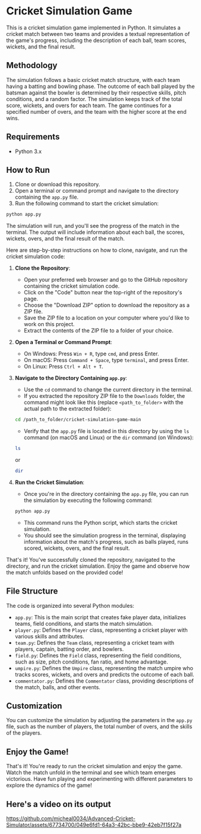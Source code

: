 # Cricket Simulation Game

This is a cricket simulation game implemented in Python. It simulates a cricket match between two teams and provides a textual representation of the game's progress, including the description of each ball, team scores, wickets, and the final result.

## Methodology

The simulation follows a basic cricket match structure, with each team having a batting and bowling phase. The outcome of each ball played by the batsman against the bowler is determined by their respective skills, pitch conditions, and a random factor. The simulation keeps track of the total score, wickets, and overs for each team. The game continues for a specified number of overs, and the team with the higher score at the end wins.

## Requirements

- Python 3.x

## How to Run

1. Clone or download this repository.
2. Open a terminal or command prompt and navigate to the directory containing the `app.py` file.
3. Run the following command to start the cricket simulation:

```bash
python app.py
```

The simulation will run, and you'll see the progress of the match in the terminal. The output will include information about each ball, the scores, wickets, overs, and the final result of the match.

Here are step-by-step instructions on how to clone, navigate, and run the cricket simulation code:

1. **Clone the Repository**:
    - Open your preferred web browser and go to the GitHub repository containing the cricket simulation code.
    - Click on the "Code" button near the top-right of the repository's page.
    - Choose the "Download ZIP" option to download the repository as a ZIP file.
    - Save the ZIP file to a location on your computer where you'd like to work on this project.
    - Extract the contents of the ZIP file to a folder of your choice.

2. **Open a Terminal or Command Prompt**:
    - On Windows: Press `Win + R`, type `cmd`, and press Enter.
    - On macOS: Press `Command + Space`, type `terminal`, and press Enter.
    - On Linux: Press `Ctrl + Alt + T`.

3. **Navigate to the Directory Containing `app.py`**:
    - Use the `cd` command to change the current directory in the terminal.
    - If you extracted the repository ZIP file to the `Downloads` folder, the command might look like this (replace `<path_to_folder>` with the actual path to the extracted folder):

    ```bash
    cd /path_to_folder/cricket-simulation-game-main
    ```

    - Verify that the `app.py` file is located in this directory by using the `ls` command (on macOS and Linux) or the `dir` command (on Windows):

    ```bash
    ls
    ```

    or

    ```bash
    dir
    ```

4. **Run the Cricket Simulation**:
    - Once you're in the directory containing the `app.py` file, you can run the simulation by executing the following command:

    ```bash
    python app.py
    ```

    - This command runs the Python script, which starts the cricket simulation.
    - You should see the simulation progress in the terminal, displaying information about the match's progress, such as balls played, runs scored, wickets, overs, and the final result.

That's it! You've successfully cloned the repository, navigated to the directory, and run the cricket simulation. Enjoy the game and observe how the match unfolds based on the provided code!

## File Structure

The code is organized into several Python modules:

- `app.py`: This is the main script that creates fake player data, initializes teams, field conditions, and starts the match simulation.
- `player.py`: Defines the `Player` class, representing a cricket player with various skills and attributes.
- `team.py`: Defines the `Team` class, representing a cricket team with players, captain, batting order, and bowlers.
- `field.py`: Defines the `Field` class, representing the field conditions, such as size, pitch conditions, fan ratio, and home advantage.
- `umpire.py`: Defines the `Umpire` class, representing the match umpire who tracks scores, wickets, and overs and predicts the outcome of each ball.
- `commentator.py`: Defines the `Commentator` class, providing descriptions of the match, balls, and other events.

## Customization

You can customize the simulation by adjusting the parameters in the `app.py` file, such as the number of players, the total number of overs, and the skills of the players.

## Enjoy the Game!

That's it! You're ready to run the cricket simulation and enjoy the game. Watch the match unfold in the terminal and see which team emerges victorious. Have fun playing and experimenting with different parameters to explore the dynamics of the game!

## Here's a video on its output


https://github.com/micheal0034/Advanced-Cricket-Simulator/assets/67734700/049e6fd1-64a3-42bc-bbe9-42eb7f15f27a




